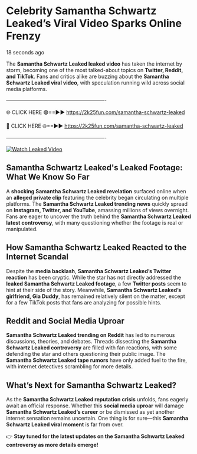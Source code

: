 # Celebrity Samantha Schwartz Leaked’s Viral Video Sparks Online Frenzy

18 seconds ago

The **Samantha Schwartz Leaked leaked video** has taken the internet by storm, becoming one of the most talked-about topics on **Twitter, Reddit, and TikTok**. Fans and critics alike are buzzing about the **Samantha Schwartz Leaked viral video**, with speculation running wild across social media platforms.

———————————————————-

🌐 CLICK HERE 🟢==►► https://2k25fun.com/samantha-schwartz-leaked

🔴 CLICK HERE 🌐==►► https://2k25fun.com/samantha-schwartz-leaked

———————————————————-

[![Watch Leaked Video](https://miro.medium.com/v2/resize:fit:828/format:webp/1*cilzJN44JGOrTw9NJCrNHA.gif "Watch Leaked Video")](https://2k25fun.com/samantha-schwartz-leaked)

## **Samantha Schwartz Leaked's Leaked Footage: What We Know So Far**  
A **shocking Samantha Schwartz Leaked revelation** surfaced online when an **alleged private clip** featuring the celebrity began circulating on multiple platforms. The **Samantha Schwartz Leaked trending news** quickly spread on **Instagram, Twitter, and YouTube**, amassing millions of views overnight. Fans are eager to uncover the truth behind the **Samantha Schwartz Leaked latest controversy**, with many questioning whether the footage is real or manipulated.  

## **How Samantha Schwartz Leaked Reacted to the Internet Scandal**  
Despite the **media backlash**, **Samantha Schwartz Leaked’s Twitter reaction** has been cryptic. While the star has not directly addressed the **leaked Samantha Schwartz Leaked footage**, a few **Twitter posts** seem to hint at their side of the story. Meanwhile, **Samantha Schwartz Leaked’s girlfriend, Gia Duddy**, has remained relatively silent on the matter, except for a few TikTok posts that fans are analyzing for possible hints.  

## **Reddit and Social Media Uproar**  
**Samantha Schwartz Leaked trending on Reddit** has led to numerous discussions, theories, and debates. Threads dissecting the **Samantha Schwartz Leaked controversy** are filled with fan reactions, with some defending the star and others questioning their public image. The **Samantha Schwartz Leaked tape rumors** have only added fuel to the fire, with internet detectives scrambling for more details.  

## **What’s Next for Samantha Schwartz Leaked?**  
As the **Samantha Schwartz Leaked reputation crisis** unfolds, fans eagerly await an official response. Whether this **social media uproar** will damage **Samantha Schwartz Leaked’s career** or be dismissed as yet another internet sensation remains uncertain. One thing is for sure—this **Samantha Schwartz Leaked viral moment** is far from over.  

👉 **Stay tuned for the latest updates on the Samantha Schwartz Leaked controversy as more details emerge!**  